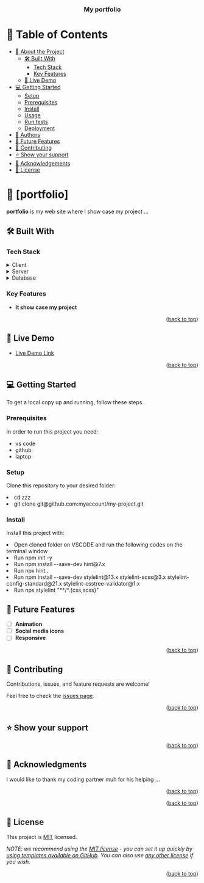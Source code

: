 <a name="readme-top"></a>

<div align="center">
   
  <br/>

  <h3><b>My portfolio</b></h3>

</div>

# 📗 Table of Contents

- [📖 About the Project](#about-project)
  - [🛠 Built With](#built-with)
    - [Tech Stack](#tech-stack)
    - [Key Features](#key-features)
  - [🚀 Live Demo](#live-demo)
- [💻 Getting Started](#getting-started)
  - [Setup](#setup)
  - [Prerequisites](#prerequisites)
  - [Install](#install)
  - [Usage](#usage)
  - [Run tests](#run-tests)
  - [Deployment](#triangular_flag_on_post-deployment)
- [👥 Authors](#authors)
- [🔭 Future Features](#future-features)
- [🤝 Contributing](#contributing)
- [⭐️ Show your support](#support)
- [🙏 Acknowledgements](#acknowledgements)
- [📝 License](#license)

<!-- PROJECT DESCRIPTION -->

# 📖 [portfolio] <a name="about-project"></a>

**portfolio** is my web site where I show case my project ...

## 🛠 Built With <a name="built-with"></a>

### Tech Stack <a name="tech-stack"></a>

<details>
  <summary>Client</summary>
  <ul>
    <li><a href="#">html</a></li>
    <li><a href="#">css</a></li>
    
  </ul>
</details>

<details>
  <summary>Server</summary>
  <ul>
    <li><a href="#">n/a</a></li>
  </ul>
</details>

<details>
<summary>Database</summary>
  <ul>
    <li><a href="#">n/a</a></li>
  </ul>
</details>

<!-- Features -->

### Key Features <a name="key-features"></a>

- **It show case my project**

<p align="right">(<a href="#readme-top">back to top</a>)</p>

<!-- LIVE DEMO -->

## 🚀 Live Demo <a name="live-demo"></a>

- [Live Demo Link](https://massazoum.github.io/Portfolio-setup-and-mobile-first)

<p align="right">(<a href="#readme-top">back to top</a>)</p>

## 💻 Getting Started <a name="getting-started"></a>

To get a local copy up and running, follow these steps.

### Prerequisites

In order to run this project you need:
- vs code 
- github
- laptop

<!--
Example command:

```sh
 gem install rails
```
 -->

### Setup

Clone this repository to your desired folder:

  <li> cd zzz
  <li> git clone git@github.com:myaccount/my-project.git

<!--
Example commands:

```sh
  cd my-folder
  git clone git@github.com:myaccount/my-project.git
```
--->

### Install

Install this project with:

<li> Open cloned folder on VSCODE and run the following codes on the terminal window
<li> Run npm init -y 
<li> Run npm install --save-dev hint@7.x
<li> Run npx hint .
<li> Run npm install --save-dev stylelint@13.x stylelint-scss@3.x stylelint-config-standard@21.x stylelint-csstree-validator@1.x
<li> Run npx stylelint "**/*.{css,scss}"
<!--

### Usage

#### To run the project, execute the following command:
To run the project, open the following link:

  - git clone
  - npm install or npm init -y

### Run tests

This website has been completed and deployed

### Deployment

- [PortFolio](https://massazoum.github.io/Portfolio-setup-and-mobile-first/)

<p align="right">(<a href="#readme-top">back to top</a>)</p>

## 👥 Authors <a name="authors"></a>

👤 **Massa zoumanigui**

- GitHub: [@massazoum](https://github.com/massazoum)
- Twitter: [@zoumaniguimass1](https://twitter.com/zoumaniguimass1)
- LinkedIn: [LinkedIn](www.linkedin.com/in/massa-zoumanigui-1aba4525a)


<p align="right">(<a href="#readme-top">back to top</a>)</p>

<!-- FUTURE FEATURES -->

## 🔭 Future Features <a name="future-features"></a>

- [ ] **Animation**
- [ ] **Social media icons**
- [ ] **Responsive**

<p align="right">(<a href="#readme-top">back to top</a>)</p>

<!-- CONTRIBUTING -->

## 🤝 Contributing <a name="contributing"></a>

Contributions, issues, and feature requests are welcome!

Feel free to check the [issues page](../../issues/).

<p align="right">(<a href="#readme-top">back to top</a>)</p>

<!-- SUPPORT -->

## ⭐️ Show your support <a name="support"></a>

<p align="right">(<a href="#readme-top">back to top</a>)</p>

<!-- ACKNOWLEDGEMENTS -->

## 🙏 Acknowledgments <a name="acknowledgements"></a>

I would like to thank my coding partner muh for his helping ...

<p align="right">(<a href="#readme-top">back to top</a>)</p>

<p align="right">(<a href="#readme-top">back to top</a>)</p>

<!-- LICENSE -->

## 📝 License <a name="license"></a>

This project is [MIT](./LICENSE) licensed.

_NOTE: we recommend using the [MIT license](https://choosealicense.com/licenses/mit/) - you can set it up quickly by [using templates available on GitHub](https://docs.github.com/en/communities/setting-up-your-project-for-healthy-contributions/adding-a-license-to-a-repository). You can also use [any other license](https://choosealicense.com/licenses/) if you wish._

<p align="right">(<a href="#readme-top">back to top</a>)</p>
